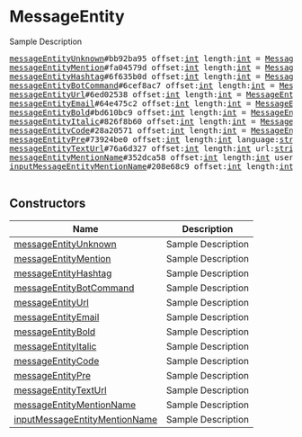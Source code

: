 # MessageEntity

Sample Description

<pre>
<a href="../constructor/messageEntityUnknown">messageEntityUnknown</a>#bb92ba95 offset:<a href="../type/int.md">int</a> length:<a href="../type/int.md">int</a> = <a href="../type/MessageEntity.md">MessageEntity</a>;
<a href="../constructor/messageEntityMention">messageEntityMention</a>#fa04579d offset:<a href="../type/int.md">int</a> length:<a href="../type/int.md">int</a> = <a href="../type/MessageEntity.md">MessageEntity</a>;
<a href="../constructor/messageEntityHashtag">messageEntityHashtag</a>#6f635b0d offset:<a href="../type/int.md">int</a> length:<a href="../type/int.md">int</a> = <a href="../type/MessageEntity.md">MessageEntity</a>;
<a href="../constructor/messageEntityBotCommand">messageEntityBotCommand</a>#6cef8ac7 offset:<a href="../type/int.md">int</a> length:<a href="../type/int.md">int</a> = <a href="../type/MessageEntity.md">MessageEntity</a>;
<a href="../constructor/messageEntityUrl">messageEntityUrl</a>#6ed02538 offset:<a href="../type/int.md">int</a> length:<a href="../type/int.md">int</a> = <a href="../type/MessageEntity.md">MessageEntity</a>;
<a href="../constructor/messageEntityEmail">messageEntityEmail</a>#64e475c2 offset:<a href="../type/int.md">int</a> length:<a href="../type/int.md">int</a> = <a href="../type/MessageEntity.md">MessageEntity</a>;
<a href="../constructor/messageEntityBold">messageEntityBold</a>#bd610bc9 offset:<a href="../type/int.md">int</a> length:<a href="../type/int.md">int</a> = <a href="../type/MessageEntity.md">MessageEntity</a>;
<a href="../constructor/messageEntityItalic">messageEntityItalic</a>#826f8b60 offset:<a href="../type/int.md">int</a> length:<a href="../type/int.md">int</a> = <a href="../type/MessageEntity.md">MessageEntity</a>;
<a href="../constructor/messageEntityCode">messageEntityCode</a>#28a20571 offset:<a href="../type/int.md">int</a> length:<a href="../type/int.md">int</a> = <a href="../type/MessageEntity.md">MessageEntity</a>;
<a href="../constructor/messageEntityPre">messageEntityPre</a>#73924be0 offset:<a href="../type/int.md">int</a> length:<a href="../type/int.md">int</a> language:<a href="../type/string.md">string</a> = <a href="../type/MessageEntity.md">MessageEntity</a>;
<a href="../constructor/messageEntityTextUrl">messageEntityTextUrl</a>#76a6d327 offset:<a href="../type/int.md">int</a> length:<a href="../type/int.md">int</a> url:<a href="../type/string.md">string</a> = <a href="../type/MessageEntity.md">MessageEntity</a>;
<a href="../constructor/messageEntityMentionName">messageEntityMentionName</a>#352dca58 offset:<a href="../type/int.md">int</a> length:<a href="../type/int.md">int</a> user_id:<a href="../type/int.md">int</a> = <a href="../type/MessageEntity.md">MessageEntity</a>;
<a href="../constructor/inputMessageEntityMentionName">inputMessageEntityMentionName</a>#208e68c9 offset:<a href="../type/int.md">int</a> length:<a href="../type/int.md">int</a> user_id:<a href="../type/InputUser.md">InputUser</a> = <a href="../type/MessageEntity.md">MessageEntity</a>;

</pre>

## Constructors

| Name | Description |
|------|-------------|
| [messageEntityUnknown](../constructor/messageEntityUnknown.md) | Sample Description |
| [messageEntityMention](../constructor/messageEntityMention.md) | Sample Description |
| [messageEntityHashtag](../constructor/messageEntityHashtag.md) | Sample Description |
| [messageEntityBotCommand](../constructor/messageEntityBotCommand.md) | Sample Description |
| [messageEntityUrl](../constructor/messageEntityUrl.md) | Sample Description |
| [messageEntityEmail](../constructor/messageEntityEmail.md) | Sample Description |
| [messageEntityBold](../constructor/messageEntityBold.md) | Sample Description |
| [messageEntityItalic](../constructor/messageEntityItalic.md) | Sample Description |
| [messageEntityCode](../constructor/messageEntityCode.md) | Sample Description |
| [messageEntityPre](../constructor/messageEntityPre.md) | Sample Description |
| [messageEntityTextUrl](../constructor/messageEntityTextUrl.md) | Sample Description |
| [messageEntityMentionName](../constructor/messageEntityMentionName.md) | Sample Description |
| [inputMessageEntityMentionName](../constructor/inputMessageEntityMentionName.md) | Sample Description |

